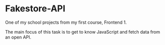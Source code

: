 # Fakestore-API


One of my school projects from my first course, Frontend 1.

The main focus of this task is to get to know JavaScript and fetch data from an open API.
